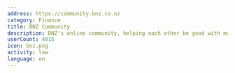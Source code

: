 ```yaml
---
address: https://community.bnz.co.nz
category: Finance
title: BNZ Community
description: BNZ's online community, helping each other be good with money
userCount: 4015
icon: bnz.png
activity: low
language: en
---
```

